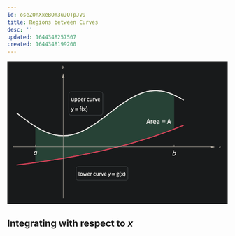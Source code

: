 ```yaml
---
id: oseZOnXxeBOm3uJOTpJV9
title: Regions between Curves
desc: ''
updated: 1644348257507
created: 1644348199200
---
```

![](/assets/images/2022-02-08-12-23-29.png)
## Integrating with respect to $x$
